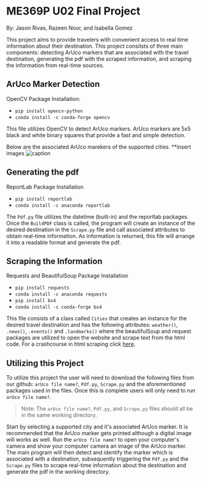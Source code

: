 # ME369P U02 Final Project
By: Jason Rivas, Razeen Noor, and Isabella Gomez

This project aims to provide travelers with convenient access to real time information about their destination. This project consitsts of three main components: detecting ArUco markers that are associated with the travel destination, generating the pdf with the scraped information, and scraping the information from real-time sources. 

## ArUco Marker Detection 
OpenCV Package Installation:
* `pip install opencv-python`
* `conda install -c conda-forge opencv`
  
This file utilizes OpenCV to detect ArUco markers. ArUco markers are 5x5 black and white binary squares that provide a fast and simple detection. 

Below are the associated ArUco marekers of the supported cities.
**insert images
![caption]()


## Generating the pdf
ReportLab Package Installation
* `pip install reportlab`
* `conda install -c anaconda reportlab`

The `Pdf.py` file utilizes the datetime (built-in) and the reportlab packages. Once the `BuildPDF` class is called, the program will create an instance of the desired destination in the `Scrape.py` file and call associated attributes to obtain real-time information. As information is returned, this file will arrange it into a readable format and generate the pdf.

## Scraping the Information
Requests and BeautifulSoup Package Installation
* `pip install requests`
* `conda install -c anaconda requests`
* `pip install bs4`
* `conda install -c conda-forge bs4`

This file consists of a class called `Cities` that creates an instance for the desired travel destination and has the following attributes: `weather()`, `.news()`, `.events()` and `.landmarks()` where the beautifulSoup and request packages are utilized to open the website and scrape text from the html code. For a crashcourse in html scraping click [here](*link).

## Utilizing this Project
To utilize this project the user will need to download the following files from our github: `arUco file name?`, `Pdf.py`, `Scrape.py` and the aforementioned packages used in the files. Once this is complete users will only need to run `arUco file name?`.

> Note:  The `arUco file name?`, `Pdf.py`, and `Scrape.py` files should all be in the same working directory. 

Start by selecting a supported city and it's associated ArUco marker. It is recommended that the ArUco marker gets printed although a digital image will works as well. Run the `arUco file name?` to open your computer's camera and show your computer camera an image of the ArUco marker. The main program will then detect and identify the marker which is associated with a destination, subsequently triggering the `Pdf.py` and the `Scrape.py` files to scrape real-time information about the destination and generate the pdf in the working directory. 


  
